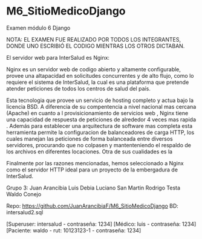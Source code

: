 # M6_SitioMedicoDjango
Examen módulo 6 Django

NOTA: EL EXAMEN FUE REALIZADO POR TODOS LOS INTEGRANTES, DONDE UNO ESCRIBIÓ EL CODIGO MIENTRAS LOS OTROS DICTABAN.

El servidor web para InterSalud es Nginx:

  Nginx es  un servidor web de codigo abierto y altamente configurable, provee una altapacidad en solicitudes concurrentes y de alto flujo, 
como lo requiere el sistema de InterSalud, la cual es una  plataforma que pretende atender peticiones de todos los centros de salud del país.

 Esta tecnologia que provee un servicio de hosting completo y actua bajo la licencia BSD. A diferencia de  su compentencia a nivel nacional mas cercana  (Apache) 
en cuanto a l  provisicionamiento  de servicios web , Nginx tiene  una capacidad de respuesta de peticiones de alrededor 4 veces mas rapida . Además para establecer 
una arquitectura de software mas completa esta herramienta permite  la configuracion de balanceadores de carga HTTP, los cuales manejan las peticiones de forma
balanceada entre diversos servidores, procurando que no colpasen y mantenteniendo el respaldo de los archivos en diferentes locaciones. Otra de sus cualidades es la 

  Finalmente por las razones mencionadas, hemos seleccionado a Nginx como el servidor HTTP ideal para un proyecto de la embergadura de InterSalud.
  
  
  
  
  
  Grupo 3: Juan Arancibia
	  Luis Debia
	  Luciano San Martin
	  Rodrigo Testa
	  Waldo Conejo
	  
Repo: https://github.com/JuanArancibiaF/M6_SitioMedicoDjango
BD: intersalud2.sql

[Superuser: intersalud  - contraseña: 1234]
[Médico: luis  -  contraseña: 1234]
[Paciente: waldo - rut: 10123123-1 - contraseña: 1234]
